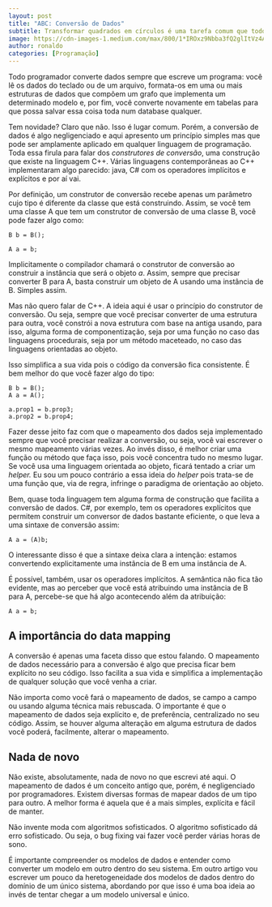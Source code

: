 ```yaml
---
layout: post
title: "ABC: Conversão de Dados"
subtitle: Transformar quadrados em círculos é uma tarefa comum que todo desenvolvedor de software faz. Porém, sua importância é negligenciada.
image: https://cdn-images-1.medium.com/max/800/1*IROxz9Nbba3fQ2glItVz4A.png
author: ronaldo
categories: [Programação]
---
```


Todo programador converte dados sempre que escreve um programa: você
lê os dados do teclado ou de um arquivo, formata-os em uma ou mais
estruturas de dados que compõem um grafo que implementa um determinado
modelo e, por fim, você converte novamente em tabelas para que possa
salvar essa coisa toda num database qualquer.

Tem novidade? Claro que não. Isso é lugar comum. Porém, a conversão de
dados é algo negligenciado e aqui apresento um princípio simples mas
que pode ser amplamente aplicado em qualquer linguagem de
programação. Toda essa firula para falar dos *construtores de
conversão*, uma construção que existe na linguagem C++. Várias
linguagens contemporâneas ao C++ implementaram algo parecido: java,
C\# com os operadores implícitos e explícitos e por aí vai.

Por definição, um construtor de conversão recebe apenas um parâmetro
cujo tipo é diferente da classe que está construindo. Assim, se você
tem uma classe A que tem um construtor de conversão de uma classe B,
você pode fazer algo como:

```
B b = B();

A a = b;
```

Implicitamente o compilador chamará o construtor de conversão ao
construir a instância que será o objeto *a*. Assim, sempre que precisar
converter B para A, basta construir um objeto de A usando uma instância
de B. Simples assim.

Mas não quero falar de C++. A ideia aqui é usar o princípio do
construtor de conversão. Ou seja, sempre que você precisar converter
de uma estrutura para outra, você constrói a nova estrutura com base
na antiga usando, para isso, alguma forma de componentização, seja por
uma função no caso das linguagens procedurais, seja por um método
maceteado, no caso das linguagens orientadas ao objeto.

Isso simplifica a sua vida pois o código da conversão fica
consistente.  É bem melhor do que você fazer algo do tipo:

```
B b = B();
A a = A();

a.prop1 = b.prop3;
a.prop2 = b.prop4;
```

Fazer desse jeito faz com que o mapeamento dos dados seja implementado
sempre que você precisar realizar a conversão, ou seja, você vai
escrever o mesmo mapeamento várias vezes. Ao invés disso, é melhor criar
uma função ou método que faça isso, pois você concentra tudo no mesmo
lugar. Se você usa uma linguagem orientada ao objeto, ficará tentado a
criar um *helper.* Eu sou um pouco contrário a essa ideia do *helper*
pois trata-se de uma função que, via de regra, infringe o paradigma de
orientação ao objeto.

Bem, quase toda linguagem tem alguma forma de construção que facilita
a conversão de dados. C\#, por exemplo, tem os operadores explícitos
que permitem construir um conversor de dados bastante eficiente, o que
leva a uma sintaxe de conversão assim:

    A a = (A)b;

O interessante disso é que a sintaxe deixa clara a intenção: estamos
convertendo explicitamente uma instância de B em uma instância de A.

É possível, também, usar os operadores implícitos. A semântica não
fica tão evidente, mas ao perceber que você está atribuindo uma
instância de B para A, percebe-se que há algo acontecendo além da
atribuição:

    A a = b;

## A importância do data mapping

A conversão é apenas uma faceta disso que estou falando. O mapeamento
de dados necessário para a conversão é algo que precisa ficar bem
explícito no seu código. Isso facilita a sua vida e simplifica a
implementação de qualquer solução que você venha a criar.

Não importa como você fará o mapeamento de dados, se campo a campo ou
usando alguma técnica mais rebuscada. O importante é que o mapeamento
de dados seja explícito e, de preferência, centralizado no seu código.
Assim, se houver alguma alteração em alguma estrutura de dados você
poderá, facilmente, alterar o mapeamento.

## Nada de novo

Não existe, absolutamente, nada de novo no que escrevi até aqui. O
mapeamento de dados é um conceito antigo que, porém, é negligenciado por
programadores. Existem diversas formas de mapear dados de um tipo para
outro. A melhor forma é aquela que é a mais simples, explícita e fácil
de manter.

Não invente moda com algoritmos sofisticados. O algoritmo sofisticado dá
erro sofisticado. Ou seja, o bug fixing vai fazer você perder várias
horas de sono.

É importante compreender os modelos de dados e entender como converter
um modelo em outro dentro do seu sistema. Em outro artigo vou escrever
um pouco da heretogeneidade dos modelos de dados dentro do domínio de um
único sistema, abordando por que isso é uma boa ideia ao invés de tentar
chegar a um modelo universal e único.

